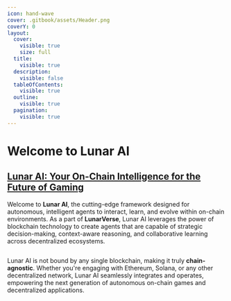 ```yaml
---
icon: hand-wave
cover: .gitbook/assets/Header.png
coverY: 0
layout:
  cover:
    visible: true
    size: full
  title:
    visible: true
  description:
    visible: false
  tableOfContents:
    visible: true
  outline:
    visible: true
  pagination:
    visible: true
---
```


# Welcome to Lunar AI

## [Lunar AI: Your On-Chain Intelligence for the Future of Gaming](./)

Welcome to **Lunar AI**, the cutting-edge framework designed for autonomous, intelligent agents to interact, learn, and evolve within on-chain environments. As a part of **LunarVerse**, Lunar AI leverages the power of blockchain technology to create agents that are capable of strategic decision-making, context-aware reasoning, and collaborative learning across decentralized ecosystems.

<figure><img src=".gitbook/assets/Welcome (1).png" alt=""><figcaption></figcaption></figure>

Lunar AI is not bound by any single blockchain, making it truly **chain-agnostic**. Whether you're engaging with Ethereum, Solana, or any other decentralized network, Lunar AI seamlessly integrates and operates, empowering the next generation of autonomous on-chain games and decentralized applications.
